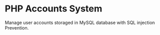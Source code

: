 # PHP Accounts System

Manage user accounts storaged in MySQL database with SQL injection Prevention.
